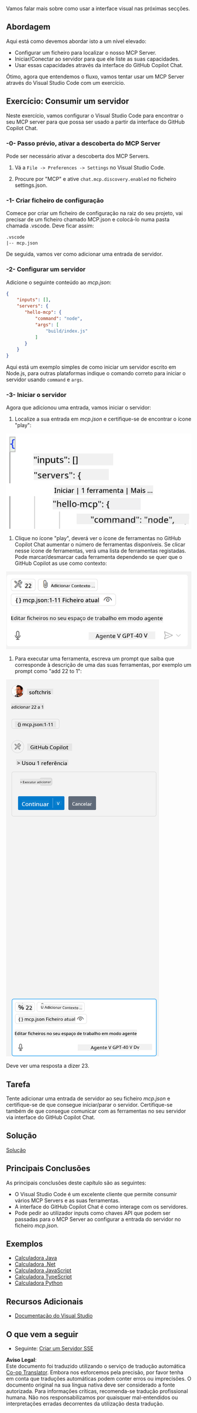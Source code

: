 <!--
CO_OP_TRANSLATOR_METADATA:
{
  "original_hash": "54e9ffc5dba01afcb8880a9949fd1881",
  "translation_date": "2025-07-13T19:28:10+00:00",
  "source_file": "03-GettingStarted/04-vscode/README.md",
  "language_code": "pt"
}
-->
Vamos falar mais sobre como usar a interface visual nas próximas secções.

## Abordagem

Aqui está como devemos abordar isto a um nível elevado:

- Configurar um ficheiro para localizar o nosso MCP Server.
- Iniciar/Conectar ao servidor para que ele liste as suas capacidades.
- Usar essas capacidades através da interface do GitHub Copilot Chat.

Ótimo, agora que entendemos o fluxo, vamos tentar usar um MCP Server através do Visual Studio Code com um exercício.

## Exercício: Consumir um servidor

Neste exercício, vamos configurar o Visual Studio Code para encontrar o seu MCP server para que possa ser usado a partir da interface do GitHub Copilot Chat.

### -0- Passo prévio, ativar a descoberta do MCP Server

Pode ser necessário ativar a descoberta dos MCP Servers.

1. Vá a `File -> Preferences -> Settings` no Visual Studio Code.

1. Procure por "MCP" e ative `chat.mcp.discovery.enabled` no ficheiro settings.json.

### -1- Criar ficheiro de configuração

Comece por criar um ficheiro de configuração na raiz do seu projeto, vai precisar de um ficheiro chamado MCP.json e colocá-lo numa pasta chamada .vscode. Deve ficar assim:

```text
.vscode
|-- mcp.json
```

De seguida, vamos ver como adicionar uma entrada de servidor.

### -2- Configurar um servidor

Adicione o seguinte conteúdo ao *mcp.json*:

```json
{
    "inputs": [],
    "servers": {
       "hello-mcp": {
           "command": "node",
           "args": [
               "build/index.js"
           ]
       }
    }
}
```

Aqui está um exemplo simples de como iniciar um servidor escrito em Node.js, para outras plataformas indique o comando correto para iniciar o servidor usando `command` e `args`.

### -3- Iniciar o servidor

Agora que adicionou uma entrada, vamos iniciar o servidor:

1. Localize a sua entrada em *mcp.json* e certifique-se de encontrar o ícone "play":

  ![Iniciar servidor no Visual Studio Code](../../../../translated_images/vscode-start-server.8e3c986612e3555de47e5b1e37b2f3020457eeb6a206568570fd74a17e3796ad.pt.png)  

1. Clique no ícone "play", deverá ver o ícone de ferramentas no GitHub Copilot Chat aumentar o número de ferramentas disponíveis. Se clicar nesse ícone de ferramentas, verá uma lista de ferramentas registadas. Pode marcar/desmarcar cada ferramenta dependendo se quer que o GitHub Copilot as use como contexto:

  ![Iniciar servidor no Visual Studio Code](../../../../translated_images/vscode-tool.0b3bbea2fb7d8c26ddf573cad15ef654e55302a323267d8ee6bd742fe7df7fed.pt.png)

1. Para executar uma ferramenta, escreva um prompt que saiba que corresponde à descrição de uma das suas ferramentas, por exemplo um prompt como "add 22 to 1":

  ![Executar uma ferramenta a partir do GitHub Copilot](../../../../translated_images/vscode-agent.d5a0e0b897331060518fe3f13907677ef52b879db98c64d68a38338608f3751e.pt.png)

  Deve ver uma resposta a dizer 23.

## Tarefa

Tente adicionar uma entrada de servidor ao seu ficheiro *mcp.json* e certifique-se de que consegue iniciar/parar o servidor. Certifique-se também de que consegue comunicar com as ferramentas no seu servidor via interface do GitHub Copilot Chat.

## Solução

[Solução](./solution/README.md)

## Principais Conclusões

As principais conclusões deste capítulo são as seguintes:

- O Visual Studio Code é um excelente cliente que permite consumir vários MCP Servers e as suas ferramentas.
- A interface do GitHub Copilot Chat é como interage com os servidores.
- Pode pedir ao utilizador inputs como chaves API que podem ser passadas para o MCP Server ao configurar a entrada do servidor no ficheiro *mcp.json*.

## Exemplos

- [Calculadora Java](../samples/java/calculator/README.md)
- [Calculadora .Net](../../../../03-GettingStarted/samples/csharp)
- [Calculadora JavaScript](../samples/javascript/README.md)
- [Calculadora TypeScript](../samples/typescript/README.md)
- [Calculadora Python](../../../../03-GettingStarted/samples/python)

## Recursos Adicionais

- [Documentação do Visual Studio](https://code.visualstudio.com/docs/copilot/chat/mcp-servers)

## O que vem a seguir

- Seguinte: [Criar um Servidor SSE](../05-sse-server/README.md)

**Aviso Legal**:  
Este documento foi traduzido utilizando o serviço de tradução automática [Co-op Translator](https://github.com/Azure/co-op-translator). Embora nos esforcemos pela precisão, por favor tenha em conta que traduções automáticas podem conter erros ou imprecisões. O documento original na sua língua nativa deve ser considerado a fonte autorizada. Para informações críticas, recomenda-se tradução profissional humana. Não nos responsabilizamos por quaisquer mal-entendidos ou interpretações erradas decorrentes da utilização desta tradução.